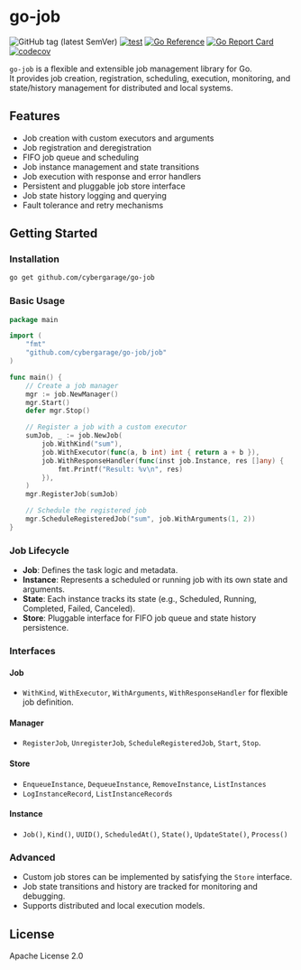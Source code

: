 # go-job

![GitHub tag (latest SemVer)](https://img.shields.io/github/v/tag/cybergarage/go-job)
[![test](https://github.com/cybergarage/go-job/actions/workflows/make.yml/badge.svg)](https://github.com/cybergarage/go-job/actions/workflows/make.yml)
[![Go Reference](https://pkg.go.dev/badge/github.com/cybergarage/go-job.svg)](https://pkg.go.dev/github.com/cybergarage/go-job)
 [![Go Report Card](https://img.shields.io/badge/go%20report-A%2B-brightgreen)](https://goreportcard.com/report/github.com/cybergarage/go-job) 
 [![codecov](https://codecov.io/gh/cybergarage/go-job/graph/badge.svg?token=OCU5V0H3OX)](https://codecov.io/gh/cybergarage/go-job)

`go-job` is a flexible and extensible job management library for Go.  
It provides job creation, registration, scheduling, execution, monitoring, and state/history management for distributed and local systems.

## Features

- Job creation with custom executors and arguments
- Job registration and deregistration
- FIFO job queue and scheduling
- Job instance management and state transitions
- Job execution with response and error handlers
- Persistent and pluggable job store interface
- Job state history logging and querying
- Fault tolerance and retry mechanisms

## Getting Started

### Installation

```sh
go get github.com/cybergarage/go-job
```

### Basic Usage

```go
package main

import (
    "fmt"
    "github.com/cybergarage/go-job/job"
)

func main() {
    // Create a job manager
    mgr := job.NewManager()
    mgr.Start()
    defer mgr.Stop()

    // Register a job with a custom executor
    sumJob, _ := job.NewJob(
        job.WithKind("sum"),
        job.WithExecutor(func(a, b int) int { return a + b }),
        job.WithResponseHandler(func(inst job.Instance, res []any) {
            fmt.Printf("Result: %v\n", res)
        }),
    )
    mgr.RegisterJob(sumJob)

    // Schedule the registered job
    mgr.ScheduleRegisteredJob("sum", job.WithArguments(1, 2))
}
```

### Job Lifecycle

- **Job**: Defines the task logic and metadata.
- **Instance**: Represents a scheduled or running job with its own state and arguments.
- **State**: Each instance tracks its state (e.g., Scheduled, Running, Completed, Failed, Canceled).
- **Store**: Pluggable interface for FIFO job queue and state history persistence.

### Interfaces

#### Job

- `WithKind`, `WithExecutor`, `WithArguments`, `WithResponseHandler` for flexible job definition.

#### Manager

- `RegisterJob`, `UnregisterJob`, `ScheduleRegisteredJob`, `Start`, `Stop`.

#### Store

- `EnqueueInstance`, `DequeueInstance`, `RemoveInstance`, `ListInstances`
- `LogInstanceRecord`, `ListInstanceRecords`

#### Instance

- `Job()`, `Kind()`, `UUID()`, `ScheduledAt()`, `State()`, `UpdateState()`, `Process()`

### Advanced

- Custom job stores can be implemented by satisfying the `Store` interface.
- Job state transitions and history are tracked for monitoring and debugging.
- Supports distributed and local execution models.

## License

Apache License 2.0
